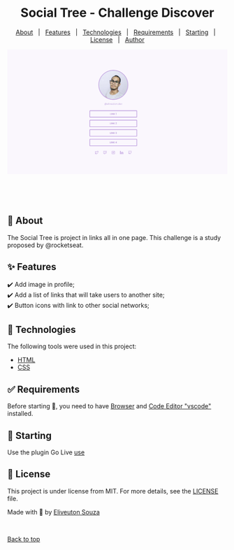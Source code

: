 <h1 align="center">Social Tree - Challenge Discover</h1>

<!-- <p align="center">
  <img alt="Github top language" src="https://img.shields.io/github/languages/top/{{YOUR_GITHUB_USERNAME}}/rocketnews?color=56BEB8">

  <img alt="Github language count" src="https://img.shields.io/github/languages/count/{{YOUR_GITHUB_USERNAME}}/rocketnews?color=56BEB8">

  <img alt="Repository size" src="https://img.shields.io/github/repo-size/{{YOUR_GITHUB_USERNAME}}/rocketnews?color=56BEB8">

  <img alt="License" src="https://img.shields.io/github/license/{{YOUR_GITHUB_USERNAME}}/rocketnews?color=56BEB8">

  <img alt="Github issues" src="https://img.shields.io/github/issues/{{YOUR_GITHUB_USERNAME}}/rocketnews?color=56BEB8" />

 <img alt="Github forks" src="https://img.shields.io/github/forks/{{YOUR_GITHUB_USERNAME}}/rocketnews?color=56BEB8" />

<img alt="Github stars" src="https://img.shields.io/github/stars/{{YOUR_GITHUB_USERNAME}}/rocketnews?color=56BEB8" />
</p> -->

<!-- Status -->

<!-- <h4 align="center">
	🚧  Rocketnews 🚀 Under construction...  🚧
</h4>

<hr> -->

<p align="center">
  <a href="#dart-about">About</a> &#xa0; | &#xa0; 
  <a href="#sparkles-features">Features</a> &#xa0; | &#xa0;
  <a href="#rocket-technologies">Technologies</a> &#xa0; | &#xa0;
  <a href="#white_check_mark-requirements">Requirements</a> &#xa0; | &#xa0;
  <a href="#checkered_flag-starting">Starting</a> &#xa0; | &#xa0;
  <a href="#memo-license">License</a> &#xa0; | &#xa0;
  <a href="https://github.com/{{YOUR_GITHUB_USERNAME}}" target="_blank">Author</a>
</p>

<div align="center" id="top"> 
  <img src="./.github/social-tree.png" alt="Rocketnews" />

&#xa0;

  <!-- <a href="https://rocketnews.netlify.app">Demo</a> -->
</div>

<br>

## :dart: About

The Social Tree is project in links all in one page. This challenge is a study proposed by @rocketseat.

## :sparkles: Features

:heavy_check_mark: Add image in profile;\
:heavy_check_mark: Add a list of links that will take users to another site;\
:heavy_check_mark: Button icons with link to other social networks;

## :rocket: Technologies

The following tools were used in this project:

- [HTML](https://expo.io/)
- [CSS](https://nodejs.org/en/)

## :white_check_mark: Requirements

Before starting :checkered_flag:, you need to have [Browser](https://www.google.com/intl/pt-BR/chrome/) and [Code Editor "vscode"](https://code.visualstudio.com/) installed.

## :checkered_flag: Starting

Use the plugin Go Live [use](https://marketplace.visualstudio.com/items?itemName=ritwickdey.LiveServer)

## :memo: License

This project is under license from MIT. For more details, see the [LICENSE](LICENSE.md) file.

Made with 💜 by <a href="https://github.com/{{YOUR_GITHUB_USERNAME}}" target="_blank">Eliveuton Souza</a>

&#xa0;

<a href="#top">Back to top</a>
